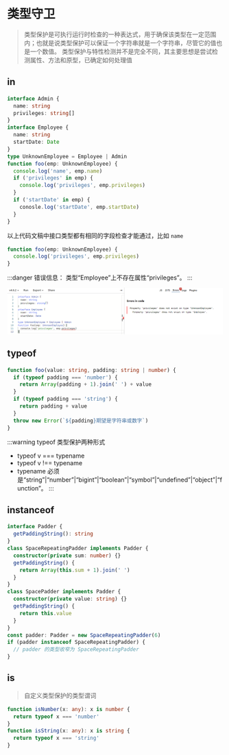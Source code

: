 # 类型守卫

> 类型保护是可执行运行时检查的一种表达式，用于确保该类型在一定范围内；也就是说类型保护可以保证一个字符串就是一个字符串，尽管它的值也是一个数值。
> 类型保护与特性检测并不是完全不同，其主要思想是尝试检测属性、方法和原型，已确定如何处理值

## in

```ts
interface Admin {
  name: string
  privileges: string[]
}
interface Employee {
  name: string
  startDate: Date
}
type UnknownEmployee = Employee | Admin
function foo(emp: UnknownEmployee) {
  console.log('name', emp.name)
  if ('privileges' in emp) {
    console.log('privileges', emp.privileges)
  }
  if ('startDate' in emp) {
    conosle.log('startDate', emp.startDate)
  }
}
```

以上代码文稿中接口类型都有相同的字段检查才能通过，比如 `name`

```ts
function foo(emp: UnknownEmployee) {
  console.log('privileges', emp.privileges)
}
```

:::danger 错误信息：
类型“Employee”上不存在属性“privileges”。
:::

![run](./images/type-guards/tg_in.png)

## typeof

```ts
function foo(value: string, padding: string | number) {
  if (typeof padding === 'number') {
    return Array(padding + 1).join(' ') + value
  }
  if (typeof padding === 'string') {
    return padding + value
  }
  throw new Error(`${padding}期望是字符串或数字`)
}
```

:::warning typeof 类型保护两种形式

- typeof v === typename
- typeof v !== typename
- typename 必须是“string”|“number”|“bigint”|“boolean”|“symbol”|“undefined”|“object”|“function”。
:::

## instanceof

```ts
interface Padder {
  getPaddingString(): string
}
class SpaceRepeatingPadder implements Padder {
  constructor(private sum: number) {}
  getPaddingString() {
    return Array(this.sum + 1).join(' ')
  }
}
class SpacePadder implements Padder {
  constructor(private value: string) {}
  getPaddingString() {
    return this.value
  }
}
const padder: Padder = new SpaceRepeatingPadder(6)
if (padder instanceof SpaceRepeatingPadder) {
  // padder 的类型收窄为 SpaceRepeatingPadder
}
```

## is

> 自定义类型保护的类型谓词

```ts
function isNumber(x: any): x is number {
  return typeof x === 'number'
}
function isString(x: any): x is string {
  return typeof x === 'string'
}
```
